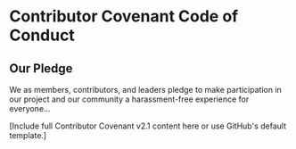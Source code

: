 # Contributor Covenant Code of Conduct

## Our Pledge
We as members, contributors, and leaders pledge to make participation in our project and our community a harassment-free experience for everyone...

[Include full Contributor Covenant v2.1 content here or use GitHub's default template.]
